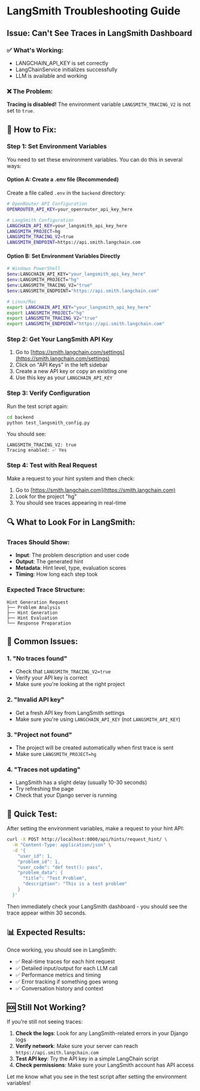 # LangSmith Troubleshooting Guide

## Issue: Can't See Traces in LangSmith Dashboard

### ✅ What's Working:
- LANGCHAIN_API_KEY is set correctly
- LangChainService initializes successfully
- LLM is available and working

### ❌ The Problem:
**Tracing is disabled!** The environment variable `LANGSMITH_TRACING_V2` is not set to `true`.

## 🔧 How to Fix:

### Step 1: Set Environment Variables

You need to set these environment variables. You can do this in several ways:

#### Option A: Create a .env file (Recommended)
Create a file called `.env` in the `backend` directory:

```bash
# OpenRouter API Configuration
OPENROUTER_API_KEY=your_openrouter_api_key_here

# LangSmith Configuration
LANGCHAIN_API_KEY=your_langsmith_api_key_here
LANGSMITH_PROJECT=hg
LANGSMITH_TRACING_V2=true
LANGSMITH_ENDPOINT=https://api.smith.langchain.com
```

#### Option B: Set Environment Variables Directly
```bash
# Windows PowerShell
$env:LANGCHAIN_API_KEY="your_langsmith_api_key_here"
$env:LANGSMITH_PROJECT="hg"
$env:LANGSMITH_TRACING_V2="true"
$env:LANGSMITH_ENDPOINT="https://api.smith.langchain.com"

# Linux/Mac
export LANGCHAIN_API_KEY="your_langsmith_api_key_here"
export LANGSMITH_PROJECT="hg"
export LANGSMITH_TRACING_V2="true"
export LANGSMITH_ENDPOINT="https://api.smith.langchain.com"
```

### Step 2: Get Your LangSmith API Key

1. Go to [https://smith.langchain.com/settings](https://smith.langchain.com/settings)
2. Click on "API Keys" in the left sidebar
3. Create a new API key or copy an existing one
4. Use this key as your `LANGCHAIN_API_KEY`

### Step 3: Verify Configuration

Run the test script again:
```bash
cd backend
python test_langsmith_config.py
```

You should see:
```
LANGSMITH_TRACING_V2: true
Tracing enabled: ✅ Yes
```

### Step 4: Test with Real Request

Make a request to your hint system and then check:
1. Go to [https://smith.langchain.com](https://smith.langchain.com)
2. Look for the project "hg"
3. You should see traces appearing in real-time

## 🔍 What to Look For in LangSmith:

### Traces Should Show:
- **Input**: The problem description and user code
- **Output**: The generated hint
- **Metadata**: Hint level, type, evaluation scores
- **Timing**: How long each step took

### Expected Trace Structure:
```
Hint Generation Request
├── Problem Analysis
├── Hint Generation
├── Hint Evaluation
└── Response Preparation
```

## 🚨 Common Issues:

### 1. "No traces found"
- Check that `LANGSMITH_TRACING_V2=true`
- Verify your API key is correct
- Make sure you're looking at the right project

### 2. "Invalid API key"
- Get a fresh API key from LangSmith settings
- Make sure you're using `LANGCHAIN_API_KEY` (not `LANGSMITH_API_KEY`)

### 3. "Project not found"
- The project will be created automatically when first trace is sent
- Make sure `LANGSMITH_PROJECT=hg`

### 4. "Traces not updating"
- LangSmith has a slight delay (usually 10-30 seconds)
- Try refreshing the page
- Check that your Django server is running

## 🎯 Quick Test:

After setting the environment variables, make a request to your hint API:

```bash
curl -X POST http://localhost:8000/api/hints/request_hint/ \
  -H "Content-Type: application/json" \
  -d '{
    "user_id": 1,
    "problem_id": 1,
    "user_code": "def test(): pass",
    "problem_data": {
      "title": "Test Problem",
      "description": "This is a test problem"
    }
  }'
```

Then immediately check your LangSmith dashboard - you should see the trace appear within 30 seconds.

## 📊 Expected Results:

Once working, you should see in LangSmith:
- ✅ Real-time traces for each hint request
- ✅ Detailed input/output for each LLM call
- ✅ Performance metrics and timing
- ✅ Error tracking if something goes wrong
- ✅ Conversation history and context

## 🆘 Still Not Working?

If you're still not seeing traces:

1. **Check the logs**: Look for any LangSmith-related errors in your Django logs
2. **Verify network**: Make sure your server can reach `https://api.smith.langchain.com`
3. **Test API key**: Try the API key in a simple LangChain script
4. **Check permissions**: Make sure your LangSmith account has API access

Let me know what you see in the test script after setting the environment variables! 